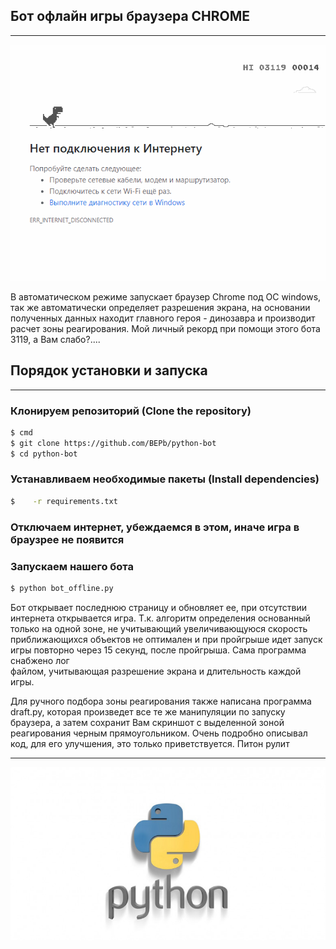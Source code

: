 ## Бот офлайн игры браузера CHROME

____
![](./media/title.gif)

В автоматическом режиме запускает браузер Chrome под ОС windows, так же автоматически определяет разрешения экрана, 
на основании полученных данных находит главного героя - динозавра и производит расчет зоны реагирования. Мой личный 
рекорд при помощи этого бота 3119, а Вам слабо?....

## Порядок установки и запуска                    
____
### Клонируем репозиторий (Clone the repository)
 
```sh
$ cmd
$ git clone https://github.com/BEPb/python-bot
$ cd python-bot
```
 
### Устанавливаем необходимые пакеты (Install dependencies)
```sh
$    -r requirements.txt
```
### Отключаем интернет, убеждаемся в этом, иначе игра в браузрее не появится 
### Запускаем нашего бота 
 
```sh
$ python bot_offline.py
```

 Бот открывает последнюю страницу и обновляет ее, при отсутствии интернета открывается игра. Т.к. алгоритм 
 определения основанный только на одной зоне, не учитывающий увеличивающуюся скорость приближающихся объектов не 
 оптимален и при пройгрыше идет запуск  игры повторно через 15 секунд, после пройгрыша. Сама программа снабжено лог  
 файлом, учитывающая разрешение экрана и длительность каждой игры.
      
 Для ручного подбора зоны реагирования также написана программа draft.py, которая произведет все те же манипуляции по запуску браузера, а затем сохранит Вам скриншот с выделенной зоной реагирования черным прямоугольником.
 Очень подробно описывал код, для его улучшения, это только приветствуется. Питон рулит
 
____
![](./media/python.jpeg)